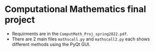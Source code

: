 # Computational Mathematics final project
- Requirments are in the `ComputMath_Proj_spring2022.pdf`.
- There are 2 main files `mathscall.py` and `mathscall2.py` each shows different methods using the PyQt GUI.
